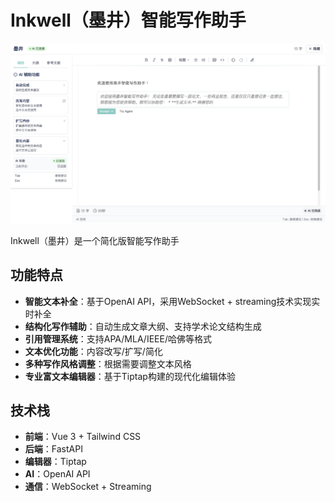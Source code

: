# Inkwell（墨井）智能写作助手

![主页截图](doc/home.png)

Inkwell（墨井）是一个简化版智能写作助手

## 功能特点

- **智能文本补全**：基于OpenAI API，采用WebSocket + streaming技术实现实时补全
- **结构化写作辅助**：自动生成文章大纲、支持学术论文结构生成
- **引用管理系统**：支持APA/MLA/IEEE/哈佛等格式
- **文本优化功能**：内容改写/扩写/简化
- **多种写作风格调整**：根据需要调整文本风格
- **专业富文本编辑器**：基于Tiptap构建的现代化编辑体验

## 技术栈

- **前端**：Vue 3 + Tailwind CSS
- **后端**：FastAPI
- **编辑器**：Tiptap
- **AI**：OpenAI API
- **通信**：WebSocket + Streaming
